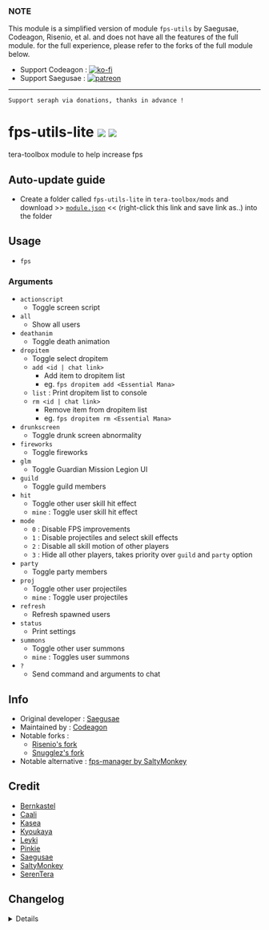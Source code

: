 ### NOTE
This module is a simplified version of module `fps-utils` by Saegusae, Codeagon, Risenio, et al. and does not have all the features of the full module. for the full experience, please refer to the forks of the full module below.
- Support Codeagon : [![ko-fi](https://img.shields.io/badge/kofi-donate-333333.svg?colorA=F0AD4E&colorB=333333)](https://ko-fi.com/codeagon)
- Support Saegusae : [![patreon](https://img.shields.io/badge/patreon-donate-333333.svg?colorA=E85B46&colorB=333333)](https://www.patreon.com/saegusa)

---

```
Support seraph via donations, thanks in advance !
```

# fps-utils-lite [![](https://img.shields.io/badge/paypal-donate-333333.svg?colorA=0070BA&colorB=333333)](https://www.paypal.me/seraphinush) [![](https://img.shields.io/badge/patreon-pledge-333333.svg?colorA=F96854&colorB=333333)](https://www.patreon.com/seraphinush)
tera-toolbox module to help increase fps

## Auto-update guide
- Create a folder called `fps-utils-lite` in `tera-toolbox/mods` and download >> [`module.json`](https://raw.githubusercontent.com/seraphinush-gaming/fps-utils-lite/master/module.json) << (right-click this link and save link as..) into the folder

## Usage
- `fps`

### Arguments
- `actionscript`
  - Toggle screen script
- `all`
  - Show all users
- `deathanim`
  - Toggle death animation
- `dropitem`
  - Toggle select dropitem
  - `add <id | chat link>`
    - Add item to dropitem list
    - eg. `fps dropitem add <Essential Mana>`
  - `list` : Print dropitem list to console
  - `rm <id | chat link>`
    - Remove item from dropitem list
    - eg. `fps dropitem rm <Essential Mana>`
- `drunkscreen`
  - Toggle drunk screen abnormality
- `fireworks`
  - Toggle fireworks
- `glm`
  - Toggle Guardian Mission Legion UI
- `guild`
  - Toggle guild members
- `hit`
  - Toggle other user skill hit effect
  - `mine` : Toggle user skill hit effect
- `mode`
  - `0` : Disable FPS improvements
  - `1` : Disable projectiles and select skill effects
  - `2` : Disable all skill motion of other players
  - `3` : Hide all other players, takes priority over `guild` and `party` option
- `party`
  - Toggle party members
- `proj`
  - Toggle other user projectiles
  - `mine` : Toggle user projectiles
- `refresh`
  - Refresh spawned users
- `status`
  - Print settings
- `summons`
  - Toggle other user summons
  - `mine` : Toggles user summons
- `?`
  - Send command and arguments to chat

## Info
- Original developer : [Saegusae](https://github.com/Saegusae)
- Maintained by : [Codeagon](https://github.com/codeagon/fps-utils)
- Notable forks :
  - [Risenio's fork](https://github.com/Risenio/fps-utils)
  - [Snugglez's fork](https://github.com/Snugglez/fps-utils)
- Notable alternative : [fps-manager by SaltyMonkey](https://github.com/SaltyMonkey/fps-manager)

## Credit
- [Bernkastel](https://github.com/Bernkastel-0/)
- [Caali](https://github.com/hackerman-caali/)
- [Kasea](https://github.com/Kaseaa/)
- [Kyoukaya](https://github.com/kyoukaya)
- [Leyki](https://github.com/Leyki)
- [Pinkie](https://github.com/pinkipi/)
- [Saegusae](https://github.com/Saegusae/)
- [SaltyMonkey](https://github.com/SaltyMonkey)
- [SerenTera](https://github.com/SerenTera)

## Changelog
<details>

    1.0a
    - Fixed S_LOAD_TOPO issue
    - Replaced `hit other` option with `hit` option
    - Added `hit mine` option
    - Added `proj mine` option
    - Removed `hit damage` option
    - Removed `off` option
    - Removed `on` option
    1.09
    - Deprecated `camerashake` option
    - Deprecated `servants` option
    1.08
    - Added `glm` option
    1.07
    - Added `actionscript` option
    - Added `camerashake` option
    - Added `drunkscreen` option
    - Added fish aesthetic spawn block
    1.06
    - Added `deathanim` option
    - Added `dropitem` options
    1.05
    - Incorporated `tera-game-state`
    1.04
    - Added `all` option
    - Added `off` option
    - Added `on` option
    1.03
    - Fixed issue where S_SPAWN_USER could not load party members
    1.02
    - Fixed bugs
    1.01
    - Fixed bugs
    1.00
    - Initial fork and commit

</details>
